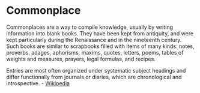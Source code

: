 # Commonplace

Commonplaces are a way to compile knowledge, usually by writing information into blank books.
They have been kept from antiquity, and were kept particularly during the Renaissance and in the nineteenth century.
Such books are similar to scrapbooks filled with items of many kinds: notes, proverbs, adages, aphorisms, maxims, quotes, letters, poems, tables of weights and measures, prayers, legal formulas, and recipes.

Entries are most often organized under systematic subject headings and differ functionally from journals or diaries, which are chronological and introspective. - [Wikipedia](https://en.wikipedia.org/wiki/Commonplace_book)
